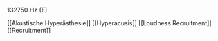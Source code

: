 132750 Hz (E)

[[Akustische Hyperästhesie]]
[[Hyperacusis]]
[[Loudness Recruitment]]
[[Recruitment]]